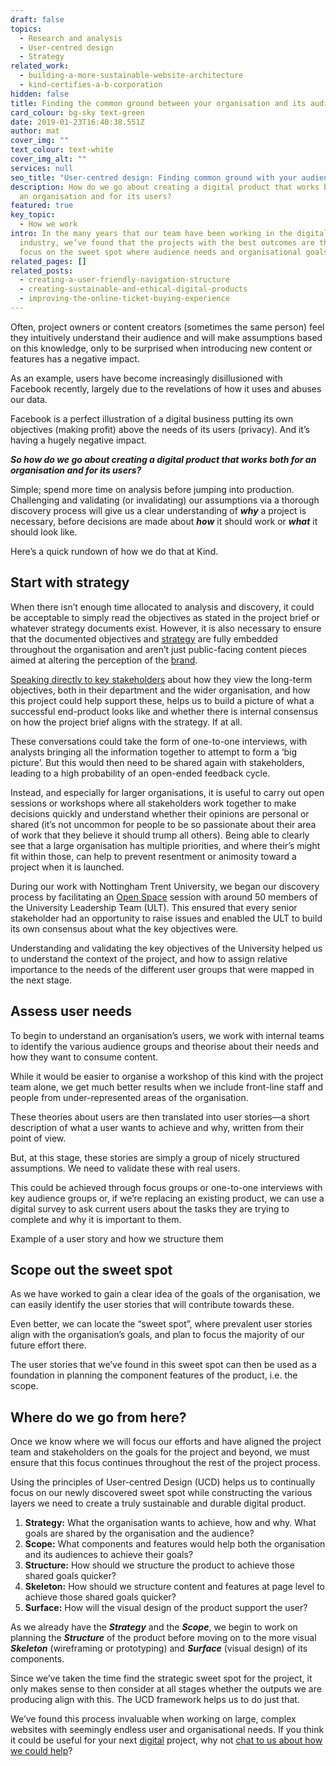 ```yaml
---
draft: false
topics:
  - Research and analysis
  - User-centred design
  - Strategy
related_work:
  - building-a-more-sustainable-website-architecture
  - kind-certifies-a-b-corporation
hidden: false
title: Finding the common ground between your organisation and its audience
card_colour: bg-sky text-green
date: 2019-01-23T16:40:38.551Z
author: mat
cover_img: ""
text_colour: text-white
cover_img_alt: ""
services: null
seo_title: "User-centred design: Finding common ground with your audience"
description: How do we go about creating a digital product that works both for
  an organisation and for its users?
featured: true
key_topic:
  - How we work
intro: In the many years that our team have been working in the digital
  industry, we’ve found that the projects with the best outcomes are those that
  focus on the sweet spot where audience needs and organisational goals align.
related_pages: []
related_posts:
  - creating-a-user-friendly-navigation-structure
  - creating-sustainable-and-ethical-digital-products
  - improving-the-online-ticket-buying-experience
---
```

Often, project owners or content creators (sometimes the same person) feel they intuitively understand their audience and will make assumptions based on this knowledge, only to be surprised when introducing new content or features has a negative impact.

As an example, users have become increasingly disillusioned with Facebook recently, largely due to the revelations of how it uses and abuses our data.

Facebook is a perfect illustration of a digital business putting its own objectives (making profit) above the needs of its users (privacy). And it’s having a hugely negative impact.

***So how do we go about creating a digital product that works both for an organisation and for its users?***

Simple; spend more time on analysis before jumping into production. Challenging and validating (or invalidating) our assumptions via a thorough discovery process will give us a clear understanding of ***why*** a project is necessary, before decisions are made about ***how*** it should work or ***what*** it should look like.

Here’s a quick rundown of how we do that at Kind.

## Start with strategy

When there isn’t enough time allocated to analysis and discovery, it could be acceptable to simply read the objectives as stated in the project brief or whatever strategy documents exist. However, it is also necessary to ensure that the documented objectives and [strategy](/services/strategy/) are fully embedded throughout the organisation and aren’t just public-facing content pieces aimed at altering the perception of the [brand](/services/brand).

[Speaking directly to key stakeholders](https://madebykind.com/blog/how-to-get-your-colleagues-on-board-with-your-website-project/) about how they view the long-term objectives, both in their department and the wider organisation, and how this project could help support these, helps us to build a picture of what a successful end-product looks like and whether there is internal consensus on how the project brief aligns with the strategy. If at all.

These conversations could take the form of one-to-one interviews, with analysts bringing all the information together to attempt to form a ‘big picture’. But this would then need to be shared again with stakeholders, leading to a high probability of an open-ended feedback cycle.

Instead, and especially for larger organisations, it is useful to carry out open sessions or workshops where all stakeholders work together to make decisions quickly and understand whether their opinions are personal or shared (it’s not uncommon for people to be so passionate about their area of work that they believe it should trump all others). Being able to clearly see that a large organisation has multiple priorities, and where their’s might fit within those, can help to prevent resentment or animosity toward a project when it is launched.

During our work with Nottingham Trent University, we began our discovery process by facilitating an [Open Space](https://en.wikipedia.org/wiki/Open_Space_Technology) session with around 50 members of the University Leadership Team (ULT). This ensured that every senior stakeholder had an opportunity to raise issues and enabled the ULT to build its own consensus about what the key objectives were.

Understanding and validating the key objectives of the University helped us to understand the context of the project, and how to assign relative importance to the needs of the different user groups that were mapped in the next stage.

## Assess user needs

To begin to understand an organisation’s users, we work with internal teams to identify the various audience groups and theorise about their needs and how they want to consume content.

While it would be easier to organise a workshop of this kind with the project team alone, we get much better results when we include front-line staff and people from under-represented areas of the organisation.

These theories about users are then translated into user stories—a short description of what a user wants to achieve and why, written from their point of view.

But, at this stage, these stories are simply a group of nicely structured assumptions. We need to validate these with real users.

This could be achieved through focus groups or one-to-one interviews with key audience groups or, if we’re replacing an existing product, we can use a digital survey to ask current users about the tasks they are trying to complete and why it is important to them.

Example of a user story and how we structure them

## Scope out the sweet spot

As we have worked to gain a clear idea of the goals of the organisation, we can easily identify the user stories that will contribute towards these.

Even better, we can locate the “sweet spot”, where prevalent user stories align with the organisation’s goals, and plan to focus the majority of our future effort there.

The user stories that we’ve found in this sweet spot can then be used as a foundation in planning the component features of the product, i.e. the scope.

## Where do we go from here?

Once we know where we will focus our efforts and have aligned the project team and stakeholders on the goals for the project and beyond, we must ensure that this focus continues throughout the rest of the project process.

Using the principles of User-centred Design (UCD) helps us to continually focus on our newly discovered sweet spot while constructing the various layers we need to create a truly sustainable and durable digital product.

1. **Strategy:** What the organisation wants to achieve, how and why. What goals are shared by the organisation and the audience?
2. **Scope:** What components and features would help both the organisation and its audiences to achieve their goals?
3. **Structure:** How should we structure the product to achieve those shared goals quicker?
4. **Skeleton:** How should we structure content and features at page level to achieve those shared goals quicker?
5. **Surface:** How will the visual design of the product support the user?

As we already have the ***Strategy*** and the ***Scope***, we begin to work on planning the ***Structure*** of the product before moving on to the more visual ***Skeleton*** (wireframing or prototyping) and ***Surface*** (visual design) of its components.

Since we’ve taken the time find the strategic sweet spot for the project, it only makes sense to then consider at all stages whether the outputs we are producing align with this. The UCD framework helps us to do just that.

We’ve found this process invaluable when working on large, complex websites with seemingly endless user and organisational needs. If you think it could be useful for your next [digital](/services/digital/) project, why not [chat to us about how we could help](https://madebykind.com/contact/)?